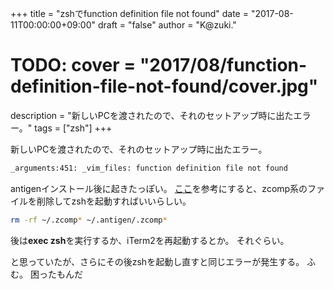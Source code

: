 +++
title = "zshでfunction definition file not found"
date = "2017-08-11T00:00:00+09:00"
draft = "false"
author = "K@zuki."
# TODO: cover = "2017/08/function-definition-file-not-found/cover.jpg"
description = "新しいPCを渡されたので、それのセットアップ時に出たエラー。"
tags = ["zsh"]
+++

新しいPCを渡されたので、それのセットアップ時に出たエラー。

```sh
_arguments:451: _vim_files: function definition file not found
```

antigenインストール後に起きたっぽい。
[ここ](https://github.com/zsh-users/antigen/issues/528)を参考にすると、zcomp系のファイルを削除してzshを起動すればいいらしい。

```sh
rm -rf ~/.zcomp* ~/.antigen/.zcomp*
```

後は**exec zsh**を実行するか、iTerm2を再起動するとか。
それぐらい。

と思っていたが、さらにその後zshを起動し直すと同じエラーが発生する。
ふむ。
困ったもんだ
